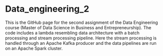 # Data_engineering_2
This is the GitHub page for the second assignment of the Data Engineering course (Master of Data Science in Business and Entrepreneurship).
The code includes a lambda resembling data architecture with a batch processing and stream processing pipeline.
Here the stream processing is handled through an Apache Kafka producer and the data pipelines are run on an Apache Spark cluster.
